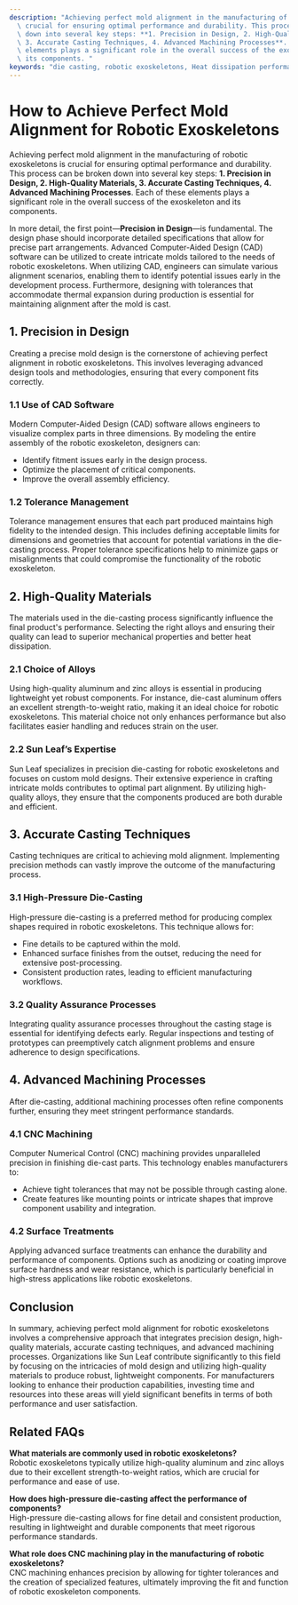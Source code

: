 ```yaml
---
description: "Achieving perfect mold alignment in the manufacturing of robotic exoskeletons is\
  \ crucial for ensuring optimal performance and durability. This process can be broken\
  \ down into several key steps: **1. Precision in Design, 2. High-Quality Materials,\
  \ 3. Accurate Casting Techniques, 4. Advanced Machining Processes**. Each of these\
  \ elements plays a significant role in the overall success of the exoskeleton and\
  \ its components. "
keywords: "die casting, robotic exoskeletons, Heat dissipation performance, Die-cast aluminum"
---
```

# How to Achieve Perfect Mold Alignment for Robotic Exoskeletons

Achieving perfect mold alignment in the manufacturing of robotic exoskeletons is crucial for ensuring optimal performance and durability. This process can be broken down into several key steps: **1. Precision in Design, 2. High-Quality Materials, 3. Accurate Casting Techniques, 4. Advanced Machining Processes**. Each of these elements plays a significant role in the overall success of the exoskeleton and its components. 

In more detail, the first point—**Precision in Design**—is fundamental. The design phase should incorporate detailed specifications that allow for precise part arrangements. Advanced Computer-Aided Design (CAD) software can be utilized to create intricate molds tailored to the needs of robotic exoskeletons. When utilizing CAD, engineers can simulate various alignment scenarios, enabling them to identify potential issues early in the development process. Furthermore, designing with tolerances that accommodate thermal expansion during production is essential for maintaining alignment after the mold is cast.

## **1. Precision in Design**

Creating a precise mold design is the cornerstone of achieving perfect alignment in robotic exoskeletons. This involves leveraging advanced design tools and methodologies, ensuring that every component fits correctly.

### **1.1 Use of CAD Software**

Modern Computer-Aided Design (CAD) software allows engineers to visualize complex parts in three dimensions. By modeling the entire assembly of the robotic exoskeleton, designers can:

- Identify fitment issues early in the design process.
- Optimize the placement of critical components.
- Improve the overall assembly efficiency.

### **1.2 Tolerance Management**

Tolerance management ensures that each part produced maintains high fidelity to the intended design. This includes defining acceptable limits for dimensions and geometries that account for potential variations in the die-casting process. Proper tolerance specifications help to minimize gaps or misalignments that could compromise the functionality of the robotic exoskeleton.

## **2. High-Quality Materials**

The materials used in the die-casting process significantly influence the final product's performance. Selecting the right alloys and ensuring their quality can lead to superior mechanical properties and better heat dissipation.

### **2.1 Choice of Alloys**

Using high-quality aluminum and zinc alloys is essential in producing lightweight yet robust components. For instance, die-cast aluminum offers an excellent strength-to-weight ratio, making it an ideal choice for robotic exoskeletons. This material choice not only enhances performance but also facilitates easier handling and reduces strain on the user.

### **2.2 Sun Leaf’s Expertise**

Sun Leaf specializes in precision die-casting for robotic exoskeletons and focuses on custom mold designs. Their extensive experience in crafting intricate molds contributes to optimal part alignment. By utilizing high-quality alloys, they ensure that the components produced are both durable and efficient.

## **3. Accurate Casting Techniques**

Casting techniques are critical to achieving mold alignment. Implementing precision methods can vastly improve the outcome of the manufacturing process.

### **3.1 High-Pressure Die-Casting**

High-pressure die-casting is a preferred method for producing complex shapes required in robotic exoskeletons. This technique allows for:

- Fine details to be captured within the mold.
- Enhanced surface finishes from the outset, reducing the need for extensive post-processing.
- Consistent production rates, leading to efficient manufacturing workflows.

### **3.2 Quality Assurance Processes**

Integrating quality assurance processes throughout the casting stage is essential for identifying defects early. Regular inspections and testing of prototypes can preemptively catch alignment problems and ensure adherence to design specifications.

## **4. Advanced Machining Processes**

After die-casting, additional machining processes often refine components further, ensuring they meet stringent performance standards.

### **4.1 CNC Machining**

Computer Numerical Control (CNC) machining provides unparalleled precision in finishing die-cast parts. This technology enables manufacturers to:

- Achieve tight tolerances that may not be possible through casting alone.
- Create features like mounting points or intricate shapes that improve component usability and integration.

### **4.2 Surface Treatments**

Applying advanced surface treatments can enhance the durability and performance of components. Options such as anodizing or coating improve surface hardness and wear resistance, which is particularly beneficial in high-stress applications like robotic exoskeletons.

## **Conclusion**

In summary, achieving perfect mold alignment for robotic exoskeletons involves a comprehensive approach that integrates precision design, high-quality materials, accurate casting techniques, and advanced machining processes. Organizations like Sun Leaf contribute significantly to this field by focusing on the intricacies of mold design and utilizing high-quality materials to produce robust, lightweight components. For manufacturers looking to enhance their production capabilities, investing time and resources into these areas will yield significant benefits in terms of both performance and user satisfaction.

## Related FAQs

**What materials are commonly used in robotic exoskeletons?**  
Robotic exoskeletons typically utilize high-quality aluminum and zinc alloys due to their excellent strength-to-weight ratios, which are crucial for performance and ease of use.

**How does high-pressure die-casting affect the performance of components?**  
High-pressure die-casting allows for fine detail and consistent production, resulting in lightweight and durable components that meet rigorous performance standards.

**What role does CNC machining play in the manufacturing of robotic exoskeletons?**  
CNC machining enhances precision by allowing for tighter tolerances and the creation of specialized features, ultimately improving the fit and function of robotic exoskeleton components.
